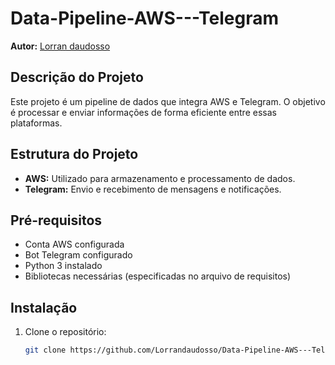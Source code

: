 # Data-Pipeline-AWS---Telegram
**Autor:** [Lorran daudosso](https://www.linkedin.com/in/fernandohcarneiro/)

## Descrição do Projeto

Este projeto é um pipeline de dados que integra AWS e Telegram. O objetivo é processar e enviar informações de forma eficiente entre essas plataformas.

## Estrutura do Projeto

- **AWS:** Utilizado para armazenamento e processamento de dados.
- **Telegram:** Envio e recebimento de mensagens e notificações.

## Pré-requisitos

- Conta AWS configurada
- Bot Telegram configurado
- Python 3 instalado
- Bibliotecas necessárias (especificadas no arquivo de requisitos)

## Instalação

1. Clone o repositório:

   ```bash
   git clone https://github.com/Lorrandaudosso/Data-Pipeline-AWS---Telegram.git
